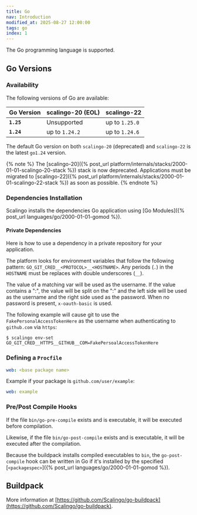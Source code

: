 ```yaml
---
title: Go
nav: Introduction
modified_at: 2025-08-27 12:00:00
tags: go
index: 1
---
```


The Go programming language is supported.

## Go Versions

### Availability

The following versions of Go are available:

| Go Version | scalingo-20 (EOL) | scalingo-22     |
| ---------- | ----------------- | --------------- |
| **`1.25`** | Unsupported       | up to `1.25.0`  |
| **`1.24`** | up to `1.24.2`    | up to `1.24.6`  |

The default Go version on both `scalingo-20` (deprecated) and `scalingo-22` is
the latest `go1.24` version.

{% note %}
The [scalingo-20]({% post_url platform/internals/stacks/2000-01-01-scalingo-20-stack %})
stack is now deprecated. Applications must be migrated to [scalingo-22]({% post_url platform/internals/stacks/2000-01-01-scalingo-22-stack %})
as soon as possible.
{% endnote %}

### Dependencies Installation

Scalingo installs the dependencies Go application using [Go Modules]({% post_url languages/go/2000-01-01-gomod %}).

#### Private Dependencies

Here is how to use a dependency in a private repository for your application.

The platform looks for environment variables that follow the following pattern:
`GO_GIT_CRED__<PROTOCOL>__<HOSTNAME>`.  Any periods (`.`) in the `HOSTNAME` must
be replaces with double underscores (`__`).

The value of a matching var will be used as the username. If the value contains
a ":", the value will be split on the ":" and the left side will be used as the
username and the right side used as the password. When no password is present,
`x-oauth-basic` is used.

The following example will cause git to use the `FakePersonalAccessTokenHere` as
the username when authenticating to `github.com` via `https`:

```console
$ scalingo env-set GO_GIT_CRED__HTTPS__GITHUB__COM=FakePersoalAccessTokenHere
```

### Defining a `Procfile`

```yaml
web: <base package name>
```

Example if your package is `github.com/user/example`:

```yaml
web: example
```

### Pre/Post Compile Hooks

If the file `bin/go-pre-compile` exists and is executable, it will be executed before compilation.

Likewise, if the file `bin/go-post-compile` exists and is executable, it will be executed after the compilation.

Because the buildpack installs compiled executables to `bin`, the
`go-post-compile` hook can be written in Go if it's installed by the specified
[`<packagespec>`]({% post_url languages/go/2000-01-01-gomod %}).

## Buildpack

More information at [https://github.com/Scalingo/go-buildpack](https://github.com/Scalingo/go-buildpack).
